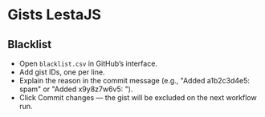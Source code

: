 # Gists LestaJS

## Blacklist

- Open `blacklist.csv` in GitHub’s interface.
- Add gist IDs, one per line.
- Explain the reason in the commit message (e.g., "Added a1b2c3d4e5: spam" or "Added x9y8z7w6v5: ").
- Click Commit changes — the gist will be excluded on the next workflow run.
